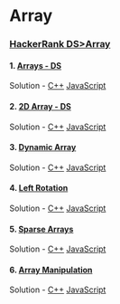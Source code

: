 # Array
### [HackerRank DS>Array](https://www.hackerrank.com/domains/data-structures/arrays)

#### 1. [Arrays - DS](https://www.hackerrank.com/challenges/arrays-ds) 

Solution - [C++](https://github.com/MaxySpark/HackerRank/blob/master/DS/Array/CPP/A1.cpp)    [JavaScript](https://github.com/MaxySpark/HackerRank/blob/master/DS/Array/JS/A1.js)

#### 2. [2D Array - DS](https://www.hackerrank.com/challenges/2d-array) 

Solution - [C++](https://github.com/MaxySpark/HackerRank/blob/master/DS/Array/CPP/A2.cpp)    [JavaScript](https://github.com/MaxySpark/HackerRank/blob/master/DS/Array/JS/A2.js)

#### 3. [Dynamic Array](https://www.hackerrank.com/challenges/dynamic-array) 

Solution - [C++](https://github.com/MaxySpark/HackerRank/blob/master/DS/Array/CPP/A3.cpp)    [JavaScript](https://github.com/MaxySpark/HackerRank/blob/master/DS/Array/JS/A3.js)

#### 4. [Left Rotation](https://www.hackerrank.com/challenges/array-left-rotation) 

Solution - [C++](https://github.com/MaxySpark/HackerRank/blob/master/DS/Array/CPP/A4.cpp)    [JavaScript](https://github.com/MaxySpark/HackerRank/blob/master/DS/Array/JS/A4.js)

#### 5. [Sparse Arrays](https://www.hackerrank.com/challenges/sparse-arrays) 

Solution - [C++](https://github.com/MaxySpark/HackerRank/blob/master/DS/Array/CPP/A5.cpp)    [JavaScript](https://github.com/MaxySpark/HackerRank/blob/master/DS/Array/JS/A5.js)

#### 6. [Array Manipulation](https://www.hackerrank.com/challenges/crush) 

Solution - [C++](https://github.com/MaxySpark/HackerRank/blob/master/DS/Array/CPP/A6.cpp)    [JavaScript](https://github.com/MaxySpark/HackerRank/blob/master/DS/Array/JS/A6.js)